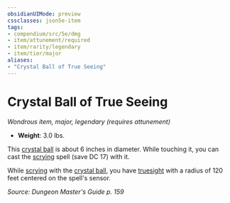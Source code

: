 ```yaml
---
obsidianUIMode: preview
cssclasses: json5e-item
tags:
- compendium/src/5e/dmg
- item/attunement/required
- item/rarity/legendary
- item/tier/major
aliases: 
- "Crystal Ball of True Seeing"
---
```

# Crystal Ball of True Seeing
*Wondrous item, major, legendary (requires attunement)*  

- **Weight**: 3.0 lbs.

This [crystal ball](Mechanics/items/crystal-ball.md) is about 6 inches in diameter. While touching it, you can cast the [scrying](Mechanics/spells/scrying.md) spell (save DC 17) with it.

While [scrying](Mechanics/spells/scrying.md) with the [crystal ball](Mechanics/items/crystal-ball.md), you have [truesight](Mechanics/Rules/senses.md#Truesight) with a radius of 120 feet centered on the spell's sensor.

*Source: Dungeon Master's Guide p. 159*
